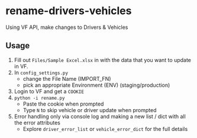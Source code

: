 # rename-drivers-vehicles
Using VF API, make changes to Drivers &amp; Vehicles

## Usage

1. Fill out `Files/Sample Excel.xlsx` in with the data that you want to update in VF.
2. In `config_settings.py`
    - change the File Name (IMPORT_FN)
    - pick an appropriate Environment (ENV) (staging/production)
3. Login to VF and get a `COOKIE`
4. `python -i rename.py`
    - Paste the cookie when prompted
    - Type `N` to skip vehicle or driver update when prompted
5. Error handling only via console log and making a new list / dict with all the error attributes
    - Explore `driver_error_list` or `vehicle_error_dict` for the full details
